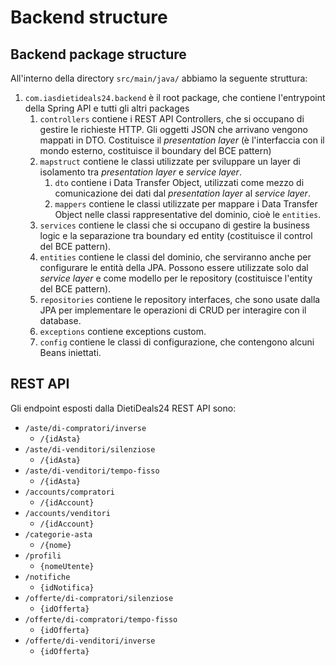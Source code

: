 # Backend structure

## Backend package structure

All'interno della directory `src/main/java/` abbiamo la seguente struttura:

1. `com.iasdietideals24.backend` è il root package, che contiene l'entrypoint della Spring API e tutti gli altri packages
    1. `controllers` contiene i REST API Controllers, che si occupano di gestire le richieste HTTP. Gli oggetti JSON che arrivano vengono mappati in DTO. Costituisce il *presentation layer* (è l'interfaccia con il mondo esterno, costituisce il boundary del BCE pattern)
    2. `mapstruct` contiene le classi utilizzate per sviluppare un layer di isolamento tra *presentation layer* e *service layer*. 
       1. `dto` contiene i Data Transfer Object, utilizzati come mezzo di comunicazione dei dati dal *presentation layer* al *service layer*.
       2. `mappers` contiene le classi utilizzate per mappare i Data Transfer Object nelle classi rappresentative del dominio, cioè le `entities`.
    3. `services` contiene le classi che si occupano di gestire la business logic e la separazione tra boundary ed entity (costituisce il control del BCE pattern).
    4. `entities` contiene le classi del dominio, che serviranno anche per configurare le entità della JPA. Possono essere utilizzate solo dal *service layer* e come modello per le repository (costituisce l'entity del BCE pattern).
    5. `repositories` contiene le repository interfaces, che sono usate dalla JPA per implementare le operazioni di CRUD per interagire con il database.
    6. `exceptions` contiene exceptions custom.
    7. `config` contiene le classi di configurazione, che contengono alcuni Beans iniettati.

## REST API

Gli endpoint esposti dalla DietiDeals24 REST API sono:

- `/aste/di-compratori/inverse`
    - `/{idAsta}`
- `/aste/di-venditori/silenziose`
    - `/{idAsta}`
- `/aste/di-venditori/tempo-fisso`
    - `/{idAsta}`
- `/accounts/compratori`
    - `/{idAccount}`
- `/accounts/venditori`
    - `/{idAccount}`
- `/categorie-asta`
    - `/{nome}`
- `/profili`
    - `{nomeUtente}`
- `/notifiche`
    - `{idNotifica}`
- `/offerte/di-compratori/silenziose`
    - `{idOfferta}`
- `/offerte/di-compratori/tempo-fisso`
    - `{idOfferta}`
- `/offerte/di-venditori/inverse`
    - `{idOfferta}`